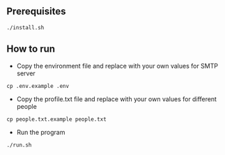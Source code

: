 ## Prerequisites
```
./install.sh
```

## How to run
- Copy the environment file and replace with your own values for SMTP server
```
cp .env.example .env
```
- Copy the profile.txt file and replace with your own values for different people
```
cp people.txt.example people.txt
```
- Run the program
```
./run.sh
```
